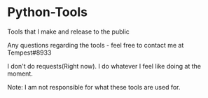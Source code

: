 # Python-Tools

Tools that I make and release to the public

Any questions regarding the tools - feel free to contact me at Tempest#8933

I don't do requests(Right now). I do whatever I feel like doing at the moment.

Note: I am not responsible for what these tools are used for. 
